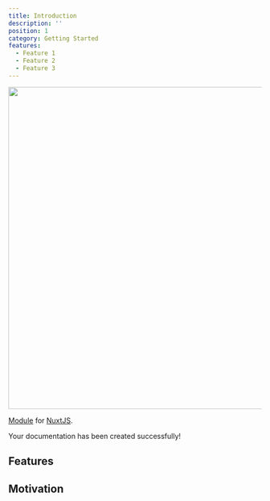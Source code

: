 ```yaml
---
title: Introduction
description: ''
position: 1
category: Getting Started
features:
  - Feature 1
  - Feature 2
  - Feature 3
---
```


<img src="/preview.png" width="1280" height="640" alt=""/>

[Module]() for [NuxtJS](https://nuxtjs.org).

<alert type="success">

Your documentation has been created successfully!

</alert>

## Features

<list :items="features"></list>


## Motivation
